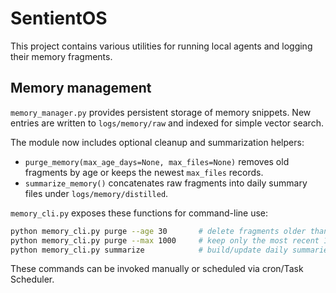 # SentientOS

This project contains various utilities for running local agents and logging their memory fragments.

## Memory management

`memory_manager.py` provides persistent storage of memory snippets.  New entries are written to `logs/memory/raw` and indexed for simple vector search.

The module now includes optional cleanup and summarization helpers:

- `purge_memory(max_age_days=None, max_files=None)` removes old fragments by age or keeps the newest `max_files` records.
- `summarize_memory()` concatenates raw fragments into daily summary files under `logs/memory/distilled`.

`memory_cli.py` exposes these functions for command-line use:

```bash
python memory_cli.py purge --age 30       # delete fragments older than 30 days
python memory_cli.py purge --max 1000     # keep only the most recent 1000 entries
python memory_cli.py summarize            # build/update daily summaries
```

These commands can be invoked manually or scheduled via cron/Task Scheduler.
